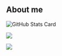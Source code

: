 ## About me

<!--
**signothecat/signothecat** is a ✨ _special_ ✨ repository because its `README.md` (this file) appears on your GitHub profile.

Here are some ideas to get you started:

- 🔭 I’m currently working on ...
- 🌱 I’m currently learning ...
- 👯 I’m looking to collaborate on ...
- 🤔 I’m looking for help with ...
- 💬 Ask me about ...
- 📫 How to reach me: ...
- 😄 Pronouns: ...
- ⚡ Fun fact: ...
-->

![GitHub Stats Card](https://github-readme-stats.vercel.app/api?username=signothecat)

![](https://github-readme-stats.vercel.app/api/top-langs?username=signothecat)

![](https://skillicons.dev/icons?i=html,css,js,typescript)
